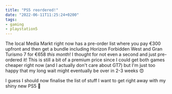 ```yaml
---
title: "PS5 reordered!"
date: "2022-06-11T11:25:24+0200"
tags:
- gaming
- playstation5
---
```


The local Media Markt right now has a pre-order list where you pay €300 upfront and then get a bundle including Horizon Forbidden West and Gran Turismo 7 for €658 *this month*! I thought for not even a second and just pre-ordered it! This is still a bit of a premium price since I could get both games cheaper right now (and I actually don't care about GT7) but I'm just too happy that my long wait might eventually be over in 2-3 weeks 😍

I guess I should now finalise the list of stuff I want to get right away with my shiny new PS5 🤪